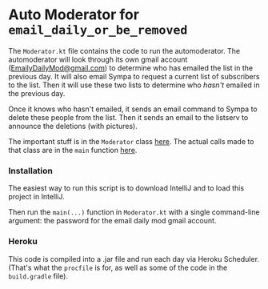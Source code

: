 # Auto Moderator for `email_daily_or_be_removed`
The `Moderator.kt` file contains the code to run the automoderator. The automoderator will look through its own gmail account (EmailyDailyMod@gmail.com) to determine who has emailed the list in the previous day. It will also email Sympa to request a current list of subscribers to the list. Then it will use these two lists to determine who *hasn't* emailed in the previous day.

Once it knows who hasn't emailed, it sends an email command to Sympa to delete these people from the list. Then it sends an email to the listserv to announce the deletions (with pictures).

The important stuff is in the `Moderator` class [here](https://github.com/grahamearley/email_daily-Auto-Moderator/blob/master/src/Moderator.kt). The actual calls made to that class are in the `main` function [here](https://github.com/grahamearley/email_daily-Auto-Moderator/blob/master/src/Main.kt).

### Installation
The easiest way to run this script is to download IntelliJ and to load this project in IntelliJ.

Then run the `main(...)` function in `Moderator.kt` with a single command-line argument: the password for the email daily mod gmail account.

### Heroku
This code is compiled into a .jar file and run each day via Heroku Scheduler. (That's what the `procfile` is for, as well as some of the code in the `build.gradle` file).
